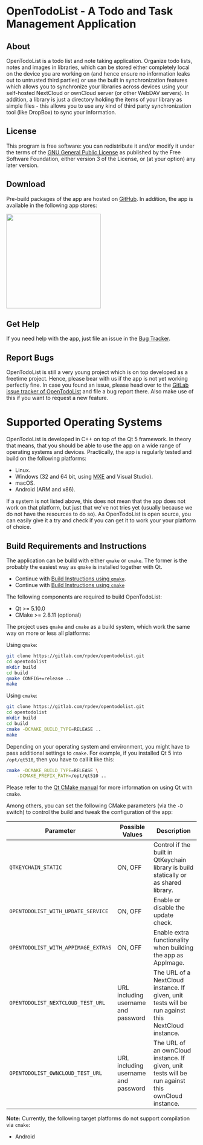 # OpenTodoList - A Todo and Task Management Application

## About

OpenTodoList is a todo list and note taking application. Organize todo lists,
notes and images in libraries, which can be stored either completely local
on the device you are working on (and hence ensure no information leaks out
to untrusted third parties) or use the built in synchronization features which
allows you to synchronize your libraries across devices using your self-hosted
NextCloud or ownCloud server (or other WebDAV servers). In addition, a library
is just a directory holding the items of your library as simple files - this
allows you to use any kind of third party synchronization tool (like DropBox)
to sync your information.


## License

This program is free software: you can redistribute it and/or modify
it under the terms of the
[GNU General Public License](https://www.gnu.org/licenses/gpl-3.0-standalone.html)
as published by the Free Software Foundation, either version 3 of the License,
or (at your option) any later version.


## Download

Pre-build packages of the app are hosted on
[GitHub](https://github.com/mhoeher/opentodolist/releases). In addition,
the app is available in the following app stores:


[<img src="https://play.google.com/intl/en_us/badges/images/apps/en-play-badge.png" width="250"/>](https://play.google.com/store/apps/details?id=net.rpdev.opentodolist)


## Get Help

If you need help with the app, just file an issue in the
[Bug Tracker](https://gitlab.com/rpdev/opentodolist/issues).


## Report Bugs

OpenTodoList is still a very young project which is on top developed as a freetime
project. Hence, please bear with us if the app is not yet working perfectly fine.
In case you found an issue, please head over to the [GitLab issue tracker
of OpenTodoList](https://gitlab.com/rpdev/opentodolist/issues) and file a
bug report there. Also make use of this if you want to request a new feature.


# Supported Operating Systems

OpenTodoList is developed in C++ on top of the Qt 5 framework. In theory that
means, that you should be able to use the app on a wide range of operating
systems and devices. Practically, the app is regularly tested and build on
the following platforms:

* Linux.
* Windows (32 and 64 bit, using [MXE](http://mxe.cc/) and Visual Studio).
* macOS.
* Android (ARM and x86).

If a system is not listed above, this does not mean that the app does not work
on that platform, but just that we've not tries yet (usually because we do not
have the resources to do so). As OpenTodoList is open source, you can easily
give it a try and check if you can get it to work your your platform of
choice.


## Build Requirements and Instructions

The application can be build with either `qmake` or `cmake`. The former is the probably the easiest way as `qmake` is installed together with Qt.

* Continue with [Build Instructions using `qmake`](./doc/building-with-qmake.md).
* Continue with [Build Instructions using `cmake`](./doc/building-with-cmake.md)

The following components are required to build OpenTodoList:

* Qt >= 5.10.0
* CMake >= 2.8.11 (optional)

The project uses `qmake` and `cmake` as a build system, which work the same way on more
or less all platforms:

Using `qmake`:

```bash
git clone https://gitlab.com/rpdev/opentodolist.git
cd opentodolist
mkdir build
cd build
qmake CONFIG+=release ..
make
```

Using `cmake`:

```bash
git clone https://gitlab.com/rpdev/opentodolist.git
cd opentodolist
mkdir build
cd build
cmake -DCMAKE_BUILD_TYPE=RELEASE ..
make
```

Depending on your operating system and environment, you might have to
pass additional settings to `cmake`. For example, if you installed
Qt 5 into `/opt/qt510`, then you have to call it like this:


```bash
cmake -DCMAKE_BUILD_TYPE=RELEASE \
    -DCMAKE_PREFIX_PATH=/opt/qt510 ..
```

Please refer to the [Qt CMake manual](http://doc.qt.io/qt-5/cmake-manual.html)
for more information on using Qt with `cmake`.

Among others, you can set the following CMake parameters (via the `-D` switch)
to control the build and tweak the configuration of the app:

| **Parameter** | **Possible Values** | **Description** |
| ------------- | ------------------- | --------------- |
| `QTKEYCHAIN_STATIC` | ON, OFF | Control if the built in QtKeychain library is build statically or as shared library. |
| `OPENTODOLIST_WITH_UPDATE_SERVICE` | ON, OFF | Enable or disable the update check. |
| `OPENTODOLIST_WITH_APPIMAGE_EXTRAS` | ON, OFF | Enable extra functionality when building the app as AppImage. |
| `OPENTODOLIST_NEXTCLOUD_TEST_URL` | URL including username and password | The URL of a NextCloud instance. If given, unit tests will be run against this NextCloud instance. |
| `OPENTODOLIST_OWNCLOUD_TEST_URL` | URL including username and password | The URL of an ownCloud instance. If given, unit tests will be run against this ownCloud instance. |


**Note:** Currently, the following target platforms do not support compilation
via `cmake`:

* Android
